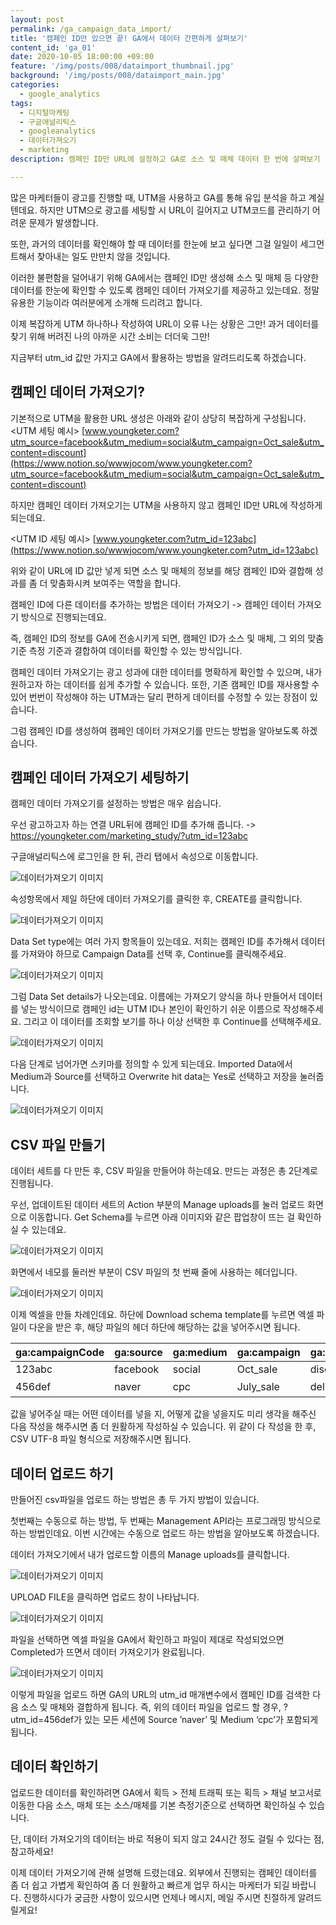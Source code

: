 ```yaml
---
layout: post
permalink: /ga_campaign_data_import/
title: '캠페인 ID만 있으면 끝! GA에서 데이터 간편하게 살펴보기'
content_id: 'ga_01'
date: 2020-10-05 18:00:00 +09:00
feature: '/img/posts/008/dataimport_thumbnail.jpg'
background: '/img/posts/008/dataimport_main.jpg'
categories:  
  - google_analytics
tags:
  - 디지털마케팅
  - 구글애널리틱스
  - googleanalytics
  - 데이터가져오기
  - marketing
description: 캠페인 ID만 URL에 설정하고 GA로 소스 및 매체 데이터 한 번에 살펴보기

---
```


많은 마케터들이 광고를 진행할 때, UTM을 사용하고 GA를 통해 유입 분석을 하고 계실 텐데요. 하지만 UTM으로 광고를 세팅할 시 URL이 길어지고 UTM코드를 관리하기 어려운 문제가 발생합니다.

또한, 과거의 데이터를 확인해야 할 때 데이터를 한눈에 보고 싶다면 그걸 일일이 세그먼트해서 찾아내는 일도 만만치 않을 것입니다.

이러한 불편함을 덜어내기 위해 GA에서는 캠페인 ID만 생성해 소스 및 매체 등 다양한 데이터를 한눈에 확인할 수 있도록 캠페인 데이터 가져오기를 제공하고 있는데요. 정말 유용한 기능이라 여러분에게 소개해 드리려고 합니다.

이제 복잡하게 UTM 하나하나 작성하여 URL이 오류 나는 상황은 그만! 과거 데이터를 찾기 위해 버려진 나의 아까운 시간 소비는 더더욱 그만!

지금부터 utm_id 값만 가지고 GA에서 활용하는 방법을 알려드리도록 하겠습니다.

## 캠페인 데이터 가져오기? ##

기본적으로 UTM을 활용한 URL 생성은 아래와 같이 상당히 복잡하게 구성됩니다. <UTM 세팅 예시> 
[www.youngketer.com?utm_source=facebook&utm_medium=social&utm_campaign=Oct_sale&utm_content=discount](https://www.notion.so/wwwjocom/www.youngketer.com?utm_source=facebook&utm_medium=social&utm_campaign=Oct_sale&utm_content=discount)

하지만 캠페인 데이터 가져오기는 UTM을 사용하지 않고 캠페인 ID만 URL에 작성하게 되는데요.

<UTM ID 세팅 예시>
 [www.youngketer.com?utm_id=123abc](https://www.notion.so/wwwjocom/www.youngketer.com?utm_id=123abc)

위와 같이 URL에 ID 값만 넣게 되면 소스 및 매체의 정보를 해당 캠페인 ID와 결합해 성과를 좀 더 맞춤화시켜 보여주는 역할을 합니다.

캠페인 ID에 다른 데이터를 추가하는 방법은 데이터 가져오기 -> 캠페인 데이터 가져오기 방식으로 진행되는데요.

즉, 캠페인 ID의 정보를 GA에 전송시키게 되면, 캠페인 ID가 소스 및 매체, 그 외의 맞춤 기준 측정 기준과 결합하여 데이터를 확인할 수 있는 방식입니다.

캠페인 데이터 가져오기는 광고 성과에 대한 데이터를 명확하게 확인할 수 있으며, 내가 원하고자 하는 데이터를 쉽게 추가할 수 있습니다. 또한, 기존 캠페인 ID를 재사용할 수 있어 번번이 작성해야 하는 UTM과는 달리 편하게 데이터를 수정할 수 있는 장점이 있습니다.

그럼 캠페인 ID를 생성하여 캠페인 데이터 가져오기를 만드는 방법을 알아보도록 하겠습니다.

## 캠페인 데이터 가져오기 세팅하기 ##

캠페인 데이터 가져오기를 설정하는 방법은 매우 쉽습니다.

우선 광고하고자 하는 연결 URL뒤에 캠페인 ID를 추가해 줍니다.
-> https://youngketer.com/marketing_study/?utm_id=123abc

구글애널리틱스에 로그인을 한 뒤, 관리 탭에서 속성으로 이동합니다.

![데이터가져오기 이미지](/img/posts/008/001.jpg)

속성항목에서 제일 하단에 데이터 가져오기를 클릭한 후, CREATE를 클릭합니다.

![데이터가져오기 이미지](/img/posts/008/002.jpg)

Data Set type에는 여러 가지 항목들이 있는데요. 저희는 캠페인 ID를 추가해서 데이터를 가져와야 하므로 Campaign Data를 선택 후, Continue를 클릭해주세요.

![데이터가져오기 이미지](/img/posts/008/003.jpg)

그럼 Data Set details가 나오는데요. 이름에는 가져오기 양식을 하나 만들어서 데이터를 넣는 방식이므로 캠페인 id는 UTM ID나 본인이 확인하기 쉬운 이름으로 작성해주세요. 그리고 이 데이터를 조회할 보기를 하나 이상 선택한 후 Continue를 선택해주세요.

![데이터가져오기 이미지](/img/posts/008/004.jpg)

다음 단계로 넘어가면 스키마를 정의할 수 있게 되는데요. Imported Data에서 Medium과 Source를 선택하고 Overwrite hit data는 Yes로 선택하고 저장을 눌러줍니다.

![데이터가져오기 이미지](/img/posts/008/005.jpg)

## CSV 파일 만들기 ##

데이터 세트를 다 만든 후, CSV 파일을 만들어야 하는데요. 만드는 과정은 총 2단계로 진행됩니다.

우선, 업데이트된 데이터 세트의 Action 부분의 Manage uploads를 눌러 업로드 화면으로 이동합니다. Get Schema를 누르면 아래 이미지와 같은 팝업창이 뜨는 걸 확인하실 수 있는데요. 

![데이터가져오기 이미지](/img/posts/008/006.jpg)

화면에서 네모를 둘러싼 부분이 CSV 파일의 첫 번째 줄에 사용하는 헤더입니다.

![데이터가져오기 이미지](/img/posts/008/007.jpg)

이제 엑셀을 만들 차례인데요. 하단에 Download schema template를 누르면 엑셀 파일이 다운을 받은 후, 해당 파일의 헤더 하단에 해당하는 값을 넣어주시면 됩니다. 

| ga:campaignCode | ga:source | ga:medium | ga:campaign | ga:adcontent  | A:keyword |
| --------------- | --------- | --------- | ----------- | ------------- | --------- |
| 123abc          | facebook  | social    | Oct_sale    | discount      |           |
| 456def          | naver     | cpc       | July_sale   | delivery_free | 다이어트  |

값을 넣어주실 때는 어떤 데이터를 넣을 지, 어떻게 값을 넣을지도 미리 생각을 해주신 다음 작성을 해주시면 좀 더 원활하게 작성하실 수 있습니다.
위 같이 다 작성을 한 후, CSV UTF-8 파일 형식으로 저장해주시면 됩니다.

## 데이터 업로드 하기 ##

만들어진 csv파일을 업로드 하는 방법은 총 두 가지 방법이 있습니다. 

첫번째는 수동으로 하는 방법, 두 번째는 Management API라는 프로그래밍 방식으로 하는 방법인데요. 이번 시간에는 수동으로 업로드 하는 방법을 알아보도록 하겠습니다.

데이터 가져오기에서 내가 업로드할 이름의 Manage uploads를 클릭합니다.

![데이터가져오기 이미지](/img/posts/008/008.jpg)

UPLOAD FILE을 클릭하면 업로드 창이 나타납니다.

![데이터가져오기 이미지](/img/posts/008/009.jpg)

파일을 선택하면 엑셀 파일을 GA에서 확인하고 파일이 제대로 작성되었으면 Completed가 뜨면서 데이터 가져오기가 완료됩니다.

![데이터가져오기 이미지](/img/posts/008/010.jpg)

이렇게 파일을 업로드 하면 GA의 URL의 utm_id 매개변수에서 캠페인 ID를 검색한 다음 소스 및 매체와 결합하게 됩니다. 즉, 위의 데이터 파일을 업로드 할 경우, ?utm_id=456def가 있는 모든 세션에 Source ’naver’ 및 Medium ‘cpc’가 포함되게 됩니다.

## 데이터 확인하기 ##

업로드한 데이터를 확인하려면 GA에서 획득 > 전체 트래픽 또는 획득 > 채널 보고서로 이동한 다음 소스, 매체 또는 소스/매체를 기본 측정기준으로 선택하면 확인하실 수 있습니다.

단, 데이터 가져오기의 데이터는 바로 적용이 되지 않고 24시간 정도 걸릴 수 있다는 점, 참고하세요!

이제 데이터 가져오기에 관해 설명해 드렸는데요. 외부에서 진행되는 캠페인 데이터를 좀 더 쉽고 가볍게 확인하여 좀 더 원활하고 빠르게 업무 하시는 마케터가 되길 바랍니다. 진행하시다가 궁금한 사항이 있으시면 언제나 메시지, 메일 주시면 친절하게 알려드릴게요!